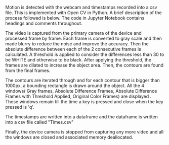 Motion is detected with the webcam and timestamps recorded into a csv file. This is implemented with Open CV in Python. A brief description of the process followed is below. The code in Jupyter Notebook contains headings and comments throughout.

The video is captured from the primary camera of the device and processed frame by frame. Each frame is converted to gray scale and then made blurry to reduce the noise and improve the accuracy. Then the absolute difference between each of the 2 consecutive frames is calculated. A threshold is applied to consider the differences less than 30 to be WHITE and otherwise to be black. After applying the threshold, the frames are dilated to increase the object area. Then, the contours are found from the final frames.

The contours are iterated through and for each contour that is bigger than 1000px, a bounding rectangle is drawn around the object.
All the 4 windows( Gray frames, Absolute Difference Frames, Absolute Difference Frames with Threshold Applied, Original Color Frames) are displayed . These windows remain till the time a key is pressed and close when the key pressed is 'q'.

The timestamps are written into a dataframe and the dataframe is written into a csv file called "Times.csv"

Finally, the device camera is stopped from capturing any more video and all the windows are closed and associated memory deallocated.
